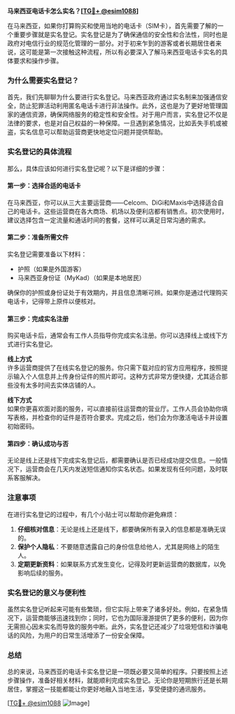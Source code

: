 **马来西亚电话卡怎么实名？[[TG💪+ @esim1088](https://t.me/s/esim1088)]**

在马来西亚，如果你打算购买和使用当地的电话卡（SIM卡），首先需要了解的一个重要步骤就是实名登记。实名登记是为了确保通信的安全性和合法性，同时也是政府对电信行业的规范化管理的一部分。对于初来乍到的游客或者长期居住者来说，这可能是第一次接触这种流程，所以有必要深入了解马来西亚电话卡实名的具体要求和操作步骤。

### 为什么需要实名登记？

首先，我们先聊聊为什么要进行实名登记。马来西亚政府通过实名制来加强通信安全，防止犯罪活动利用匿名电话卡进行非法操作。此外，这也是为了更好地管理国家的通信资源，确保网络服务的稳定性和安全性。对于用户而言，实名登记不仅是法律的要求，也是对自己权益的一种保障。一旦遇到紧急情况，比如丢失手机或被盗，实名信息可以帮助运营商更快地定位问题并提供帮助。

### 实名登记的具体流程

那么，具体应该如何进行实名登记呢？以下是详细的步骤：

#### 第一步：选择合适的电话卡

在马来西亚，你可以从三大主要运营商——Celcom、DiGi和Maxis中选择适合自己的电话卡。这些运营商在各大商场、机场以及便利店都有销售点。初次使用时，建议选择包含一定流量和通话时间的套餐，这样可以满足日常沟通的需求。

#### 第二步：准备所需文件

实名登记需要准备以下材料：
- 护照（如果是外国游客）
- 马来西亚身份证（MyKad）（如果是本地居民）

确保你的护照或身份证处于有效期内，并且信息清晰可辨。如果你是通过代理购买电话卡，记得带上原件以便核对。

#### 第三步：完成实名注册

购买电话卡后，通常会有工作人员指导你完成实名注册。你可以选择线上或线下方式进行实名登记。

**线上方式**  
许多运营商提供了在线实名登记的服务。你只需下载对应的官方应用程序，按照提示输入个人信息并上传身份证件的照片即可。这种方式非常方便快捷，尤其适合那些没有太多时间去实体店铺的人。

**线下方式**  
如果你更喜欢面对面的服务，可以直接前往运营商的营业厅。工作人员会协助你填写表格，并检查你的证件是否符合要求。完成之后，他们会为你激活电话卡并设置初始密码。

#### 第四步：确认成功与否

无论是线上还是线下完成实名登记后，都需要确认是否已经成功提交信息。一般情况下，运营商会在几天内发送短信通知你实名状态。如果发现有任何问题，及时联系客服解决。

### 注意事项

在进行实名登记的过程中，有几个小贴士可以帮助你避免麻烦：
1. **仔细核对信息**：无论是线上还是线下，都要确保所有录入的信息都是准确无误的。
2. **保护个人隐私**：不要随意透露自己的身份信息给他人，尤其是网络上的陌生人。
3. **定期更新资料**：如果联系方式发生变化，记得及时更新运营商的数据库，以免影响后续的服务。

### 实名登记的意义与便利性

虽然实名登记听起来可能有些繁琐，但它实际上带来了诸多好处。例如，在紧急情况下，运营商能够迅速找到你；同时，它也为国际漫游提供了更多的便利，因为你无需担心因未实名而导致的服务中断。此外，实名登记还减少了垃圾短信和诈骗电话的风险，为用户的日常生活增添了一份安全保障。

### 总结

总的来说，马来西亚的电话卡实名登记是一项既必要又简单的程序。只要按照上述步骤操作，准备好相关材料，就能顺利完成实名登记。无论你是短期旅行还是长期居住，掌握这一技能都能让你更好地融入当地生活，享受便捷的通讯服务。

[[TG💪+ @esim1088](https://t.me/s/esim1088) ![Image](https://i.postimg.cc/4NQfJmqS/Snipaste-2025-05-13-00-14-12.png)]